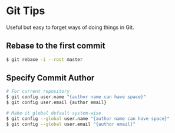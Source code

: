 # Git Tips

Useful but easy to forget ways of doing things in Git.

## Rebase to the first commit

```sh
$ git rebase -i --root master
```

## Specify Commit Author

```sh
# For current repository
$ git config user.name "{author name can have space}"
$ git config user.email {author email}

# Make it global default system-wise
$ git config --global user.name "{author name can have space}"
$ git config --global user.email "{author email}"
```
